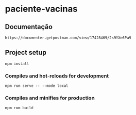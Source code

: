 # paciente-vacinas

## Documentação

```
https://documenter.getpostman.com/view/17428469/2s9YXe6Pa9
```

## Project setup
```
npm install
```

### Compiles and hot-reloads for development
```
npm run serve -- --mode local
```

### Compiles and minifies for production
```
npm run build
```